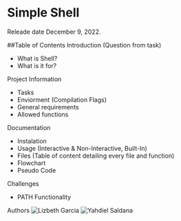 # Simple Shell
Releade date December 9, 2022.

##Table of Contents
Introduction (Question from task)
- What is Shell?
- What is it for?

Project Information
- Tasks
- Enviorment (Compilation Flags)
- General requirements
- Allowed functions

Documentation
- Instalation
- Usage (Interactive & Non-Interactive, Built-In)
- Files (Table of content detailing every file and function)
- Flowchart
- Pseudo Code

Challenges
- PATH Functionality

Authors
![Lizbeth Garcia](https://github.com/Lizz3108)
![Yahdiel Saldana](https://github.com/yahdielo)
